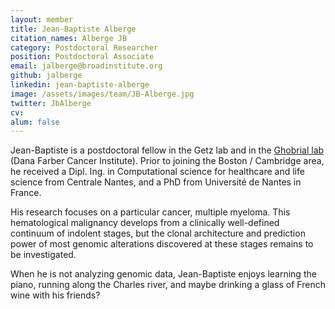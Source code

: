 ```yaml
---
layout: member
title: Jean-Baptiste Alberge
citation_names: Alberge JB
category: Postdoctoral Researcher
position: Postdoctoral Associate
email: jalberge@broadinstitute.org
github: jalberge
linkedin: jean-baptiste-alberge
image: /assets/images/team/JB-Alberge.jpg
twitter: JbAlberge
cv:
alum: false
---
```


Jean-Baptiste is a postdoctoral fellow in the Getz lab and in the [Ghobrial lab](https://ghobriallab.dana-farber.org/)
(Dana Farber Cancer Institute). 
Prior to joining the Boston / Cambridge area, he received a Dipl. Ing. 
in Computational science for healthcare and life science from Centrale Nantes, and a PhD from Université de Nantes 
in France.

His research focuses on a particular cancer, multiple myeloma. 
This hematological malignancy develops from a clinically well-defined continuum 
of indolent stages, but the clonal architecture and prediction power of most genomic alterations discovered
at these stages remains to be investigated.

When he is not analyzing genomic data, Jean-Baptiste enjoys learning the piano, running along the Charles river,
and maybe drinking a glass of French wine with his friends?